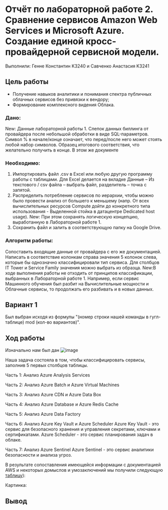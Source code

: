 # Отчёт по лабораторной работе 2.  Сравнение сервисов Amazon Web Services и Microsoft Azure. Создание единой кросс-провайдерной сервисной модели.


Выполнили: Генне Константин K3240 и Савченко Анастасия K3241

## Цель работы

- Получение навыков аналитики и понимания спектра публичных облачных сервисов без привязки к вендору;
- Формирование комплексного видения Облака.

### Дано: 
New: Данные лабораторной работы 1.
Слепок данных биллинга от провайдера после небольшой обработки в виде SQL-параметров. Символ % в начале/конце означает, что перед/после него может стоять любой набор символов.
Образец итогового соответствия, что желательно получить в конце. В этом же документе  

### Необходимо: 
1. Импортировать файл .csv в Excel или любую другую программу работы с таблицами. Для Excel делается на вкладке Данные – Из текстового / csv файла – выбрать файл, разделитель – точка с запятой.
2. Распределить потребление сервисов по иерархии, чтобы можно было провести анализ от большего к меньшему (напр. От всех вычислительных ресурсов Compute дойти до конкретного типа использования - Выделенной стойка в датацентре Dedicated host usage). New: При этом сохранять логическую концепцию, выработанную в Лабораторной работе 1.
3. Сохранить файл и залить в соответствующую папку на Google Drive.

### Алгоритм работы: 
Сопоставить входящие данные от провайдера с его же документацией. Написать в соответствие колонкам справа значения 5 колонок слева, которые бы однозначно классифицировали тип сервиса. Для столбцов IT Tower и Service Family значения можно выбрать из образца. 
New:В ходе выполнения работы не отходить от принципов классификации, выбранных в Лабораторной работе 1. Например, если сервис Машинного обучения был разбит на Вычислительные мощности и Облачные сервисы, то продолжать его разбивать и в новых данных.

## Вариант 1

Был выбран исходя из формулы "(номер строки нашей команды в гугл-таблице) mod (кол-во вариантов)".

## Ход работы
Изначально нам был дан 
![image](https://github.com/user-attachments/assets/6273b21d-0dbd-46b6-a187-5c2028e4384d)

Наша задача состояла в том, чтобы классифицировать сервисы, заполнив 5 первых столбцов таблицы.


Часть 1: Анализ Azure Analysis Services

Часть 2: Анализ Azure Batch и Azure Virtual Machines

Часть 3: Анализ Azure CDN и Azure Data Box

Часть 4: Анализ Azure Database и Azure Redis Cache

Часть 5: Анализ Azure Data Factory

Часть 6: Анализ Azure Key Vault и Azure Scheduler
Azure Key Vault - это сервис для безопасного хранения и управления секретами, ключами и сертификатами.
Azure Scheduler - это сервис планирования задач в облаке.

Часть 7: Анализ Azure Sentinel
Azure Sentinel - это сервис аналитики безопасности и анализа угроз.


В результате сопоставления имеющейся информации с документацией AWS и некоторых домыслов и умозаключений мы получили следующую [таблицу](https://docs.google.com/spreadsheets/d/1DDJCFkE-3Z3GqGsiT77gKYvkWfHuu-zPSZ19q-J4y88/edit?usp=sharing)):

Картинка:


## Вывод







